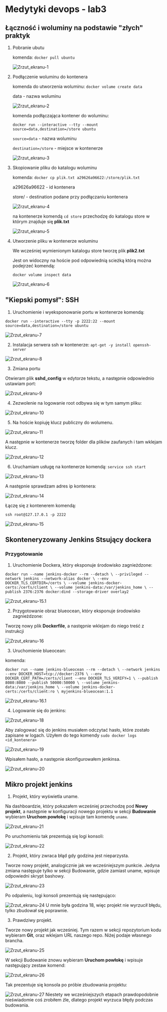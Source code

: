 # Medytyki devops - lab3

## Łączność i woluminy na podstawie "złych" praktyk

1. Pobranie ubutu

    komenda: `docker pull ubuntu`

    ![Zrzut_ekranu-1](1.jpg)
    
2. Podłączenie woluminu do kontenera

    komenda do utworzenia woluminu: `docker volume create data`

    data - nazwa woluminu

    ![Zrzut_ekranu-2](2.jpg)

    komenda podłączająca kontener do woluminu:

    `docker run --interactive --tty --mount source=data,destination=/store ubuntu`

    `source=data` - nazwa woluminu

    `destination=/store` - miejsce w kontenerze

    ![Zrzut_ekranu-3](3.jpg)


3. Skopiowanie pliku do katalogu woluminu

    komenda: 
    `docker cp plik.txt a29626a96622:/store/plik.txt`

    a29626a96622 - id kontenera 

    store/ - destination podane przy podłączaniu kontenera

    ![Zrzut_ekranu-4](4.jpg)

    na kontenerze komendą `cd store` przechodzę do katalogu store w którym znajduje się **plik.txt**

    ![Zrzut_ekranu-5](5.jpg)

4.  Utworzenie pliku w kontenerze woluminu

    We wcześniej wymienionym katalogu store tworzę plik **plik2.txt**

    Jest on widoczny na hoście pod odpowiednią scieżką którą można podejrzeć komendą:
    
     `docker volume inspect data`

    ![Zrzut_ekranu-6](6.jpg)


## "Kiepski pomysł": SSH

1. Uruchomienie i wyeksponowanie portu w kontenerze komendą:

`docker run --interactive --tty -p 2222:22 --mount source=data,destination=/store ubuntu`


![Zrzut_ekranu-7](7.jpg)

2. Instalacja serwera ssh w kontenerze: `apt-get -y install openssh-server`

![Zrzut_ekranu-8](8.jpg)

3. Zmiana portu

Otwieram plik **sshd_config** w edytorze tekstu, a następnie odpowiednio ustawiam port: 

![Zrzut_ekranu-9](9.jpg)

4. Zezwolenie na logowanie root odbywa się w tym samym pliku:

![Zrzut_ekranu-10](10.jpg)

5. Na hoście kopiuję klucz publiczny do wolumenu.

![Zrzut_ekranu-11](11.jpg)

A następnie w kontenerze tworzę folder dla plików zaufanych i tam wklejam klucz.

![Zrzut_ekranu-12](12.jpg)

6. Uruchamiam usługę na kontenerze komendą: `service ssh start`

![Zrzut_ekranu-13](13.jpg)

A następnie sprawdzam adres ip kontenera:

![Zrzut_ekranu-14](14.jpg)

Łączę się z kontenerem komendą:

`ssh root@127.17.0.1 -p 2222`

![Zrzut_ekranu-15](15.jpg)


## Skonteneryzowany Jenkins Stsujący dockera

### Przygotowanie

1. Uruchomienie Dockera, który eksponuje środowisko zagnieżdzone:

`
docker run --name jenkins-docker --rm --detach \
  --privileged --network jenkins --network-alias docker \
  --env DOCKER_TLS_CERTDIR=/certs \
  --volume jenkins-docker-certs:/certs/client \
  --volume jenkins-data:/var/jenkins_home \
  --publish 2376:2376 docker:dind --storage-driver overlay2
`

![Zrzut_ekranu-15.1](15.1.jpg)

2. Przygotowanie obraz blueocean, który eksponuje środowisko zagnieżdzone:

Tworzę nowy plik **Dockerfile**, a następnie wklejam do niego treść z instrukcji

![Zrzut_ekranu-16](16.jpg)

3. Uruchomienie blueocean:

komenda: 

`
docker run --name jenkins-blueocean --rm --detach \
  --network jenkins --env DOCKER_HOST=tcp://docker:2376 \
  --env DOCKER_CERT_PATH=/certs/client --env DOCKER_TLS_VERIFY=1 \
  --publish 8080:8080 --publish 50000:50000 \
  --volume jenkins-data:/var/jenkins_home \
  --volume jenkins-docker-certs:/certs/client:ro \
  myjenkins-blueocean:1.1
`


![Zrzut_ekranu-16.1](16.1.jpg)

4. Logowanie się do jenkins:

![Zrzut_ekranu-18](18.jpg)

Aby zalogować się do jenkins musiałem odczytać hasło, które zostało zapisane w logach. Użyłem do tego komendy `sudo docker logs <id_kontenera>`

![Zrzut_ekranu-19](19.jpg)

Wpisałem hasło, a następnie skonfigurowałem jenkinsa.

![Zrzut_ekranu-20](20.jpg)


## Mikro projekt jenkins

1. Projekt, który wyświetla uname.

Na dashboardzie, który pokazałem wcześniej przechodzę pod **Nowy projekt**, a następnie w konfiguracji nowego projektu w sekcji **Budowanie** wybieram **Uruchom powłokę** i wpisuje tam komendę `uname`.

![Zrzut_ekranu-21](21.jpg)

Po uruchomieniu tak prezentują się logi konsoli: 

![Zrzut_ekranu-22](22.jpg)

2. Projekt, który zwraca błąd gdy godzina jest nieparzysta.

Tworze nowy projekt, analogicznie jak we wcześniejszym punkcie. Jedyna zmiana następuje tylko w sekcji Budowanie, gdzie zamiast uname, wpisuje odpowiedni skrypt bashowy.

![Zrzut_ekranu-23](23.jpg)

Po odpaleniu, logi konsoli prezentują się następująco:

![Zrzut_ekranu-24](24.jpg)
U mnie była godzina 18, więc projekt nie wyrzucił błędu, tylko zbudował się poprawnie.

3. Prawdziwy projekt.

Tworze nowy projekt jak wcześniej. Tym razem w sekcji repozytorium kodu wybieram **Git**, oraz wklejam URL naszego repo. Niżej podaje własnego brancha.

![Zrzut_ekranu-25](25.jpg)

W sekcji Budowanie znowu wybieram **Uruchom powłokę** i wpisuje następujący zestaw komend:

![Zrzut_ekranu-26](26.jpg)

Tak prezentuje się konsola po próbie zbudowania projektu:

![Zrzut_ekranu-27](27.jpg)
Niestety we wcześniejszych etapach prawdopodobnie nieświadomie coś zrobiłem źle, dlatego projekt wyrzuca błędy podczas budowania.